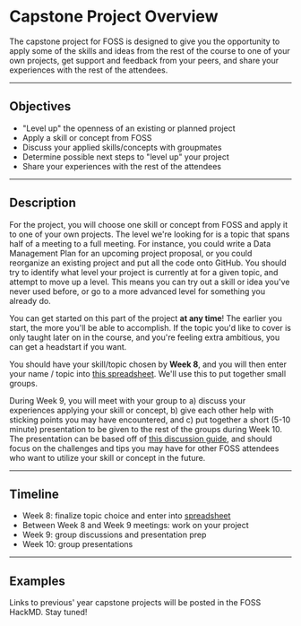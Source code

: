 # Capstone Project Overview

The capstone project for FOSS is designed to give you the opportunity to
apply some of the skills and ideas from the rest of the course to one of
your own projects, get support and feedback from your peers, and share
your experiences with the rest of the attendees.

---

## Objectives

-   "Level up" the openness of an existing or planned project
-   Apply a skill or concept from FOSS
-   Discuss your applied skills/concepts with groupmates
-   Determine possible next steps to "level up" your project
-   Share your experiences with the rest of the attendees

---

## Description

For the project, you will choose one skill or concept from FOSS and apply it to one of your own projects. The level we're looking for is a topic that spans half of a meeting to a full meeting. For
instance, you could write a Data Management Plan for an upcoming project
proposal, or you could reorganize an existing project and put all the
code onto GitHub. You should try to identify what level your project
is currently at for a given topic, and attempt to move up a level. This
means you can try out a skill or idea you've never used before, or go
to a more advanced level for something you already do.

You can get started on this part of the project **at any time**! The
earlier you start, the more you'll be able to accomplish. If the topic
you'd like to cover is only taught later on in the course, and you're
feeling extra ambitious, you can get a headstart if you want.

You should have your skill/topic chosen by **Week 8**, and you will then
enter your name / topic into [this spreadsheet](). We'll use this to
put together small groups.

During Week 9, you will meet with your group to a) discuss your
experiences applying your skill or concept, b) give each other help with
sticking points you may have encountered, and c) put together a short
(5-10 minute) presentation to be given to the rest of the groups during
Week 10. The presentation can be based off of [this discussion
guide](), and should focus on the challenges and tips you may have for
other FOSS attendees who want to utilize your skill or concept in the
future.

---

## Timeline

-   Week 8: finalize topic choice and enter into [spreadsheet]()
-   Between Week 8 and Week 9 meetings: work on your project
-   Week 9: group discussions and presentation prep
-   Week 10: group presentations

---

## Examples

Links to previous' year capstone projects will be posted in the FOSS HackMD. Stay tuned!